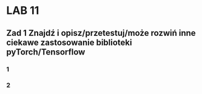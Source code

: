 # LAB 11
## Zad 1 Znajdź i opisz/przetestuj/może rozwiń inne ciekawe zastosowanie biblioteki pyTorch/Tensorflow
### 1

### 2

